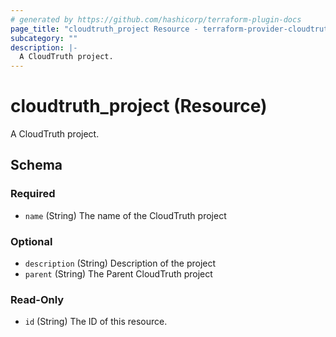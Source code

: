 ```yaml
---
# generated by https://github.com/hashicorp/terraform-plugin-docs
page_title: "cloudtruth_project Resource - terraform-provider-cloudtruth"
subcategory: ""
description: |-
  A CloudTruth project.
---
```


# cloudtruth_project (Resource)

A CloudTruth project.



<!-- schema generated by tfplugindocs -->
## Schema

### Required

- `name` (String) The name of the CloudTruth project

### Optional

- `description` (String) Description of the project
- `parent` (String) The Parent CloudTruth project

### Read-Only

- `id` (String) The ID of this resource.


